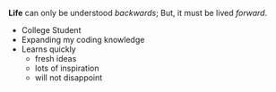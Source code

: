 **Life** can only be understood _backwards_; But, it must be lived _forward_.
* College Student
* Expanding my coding knowledge
* Learns quickly
  * fresh ideas
  * lots of inspiration
  * will not disappoint
